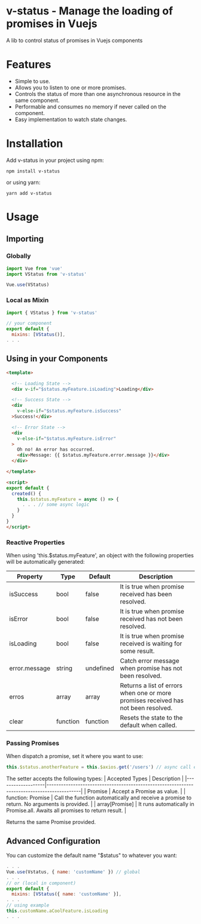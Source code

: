 # v-status - Manage the loading of promises in Vuejs
A lib to control status of promises in Vuejs components

# Features
* Simple to use.
* Allows you to listen to one or more promises.
* Controls the status of more than one asynchronous resource in the same component.
* Performable and consumes no memory if never called on the component.
* Easy implementation to watch state changes.

# Installation
Add v-status in your project using npm: 
```shell
npm install v-status
```
or using yarn:
```shell
yarn add v-status
```

# Usage
## Importing
### Globally
```js
import Vue from 'vue'
import VStatus from 'v-status'

Vue.use(VStatus)
```
### Local as Mixin
```js
import { VStatus } from 'v-status'

// your component
export default {
  mixins: [VStatus()],
. . .
```
## Using in your Components
```html
<template>

  <!-- Loading State -->
  <div v-if="$status.myFeature.isLoading">Loading</div>

  <!-- Success State -->
  <div
    v-else-if="$status.myFeature.isSuccess"
  >Success!</div>

  <!-- Error State -->
  <div
    v-else-if="$status.myFeature.isError"
  >
    Oh no! An error has occurred.
    <div>Message: {{ $status.myFeature.error.message }}</div>
  </div>

</template>

<script>
export default {
  created() {
    this.$status.myFeature = async () => {
      . . . // some async logic
    }
  }
}
</script>
```
### Reactive Properties
When using 'this.$status.myFeature', an object with the following properties will be automatically generated:

| Property      | Type     | Default   | Description                                                                        |
|---------------|----------|-----------|------------------------------------------------------------------------------------|
| isSuccess     | bool     | false     | It is true when promise received has been resolved.                                |
| isError       | bool     | false     | It is true when promise received has not been resolved.                            |
| isLoading     | bool     | false     | It is true when promise received is waiting for some result.                       |
| error.message | string   | undefined | Catch error message when promise has not been resolved.                            |
| erros         | array    | array     | Returns a list of errors when one or more promises received has not been resolved. |
| clear         | function | function  | Resets the state to the default when called.                                       |

### Passing Promises
When dispatch a promise, set it where you want to use:
```js
this.$status.anotherFeature = this.$axios.get('/users') // async call example 
```
The setter accepts the following types:
| Accepted Types    | Description                                                                                |
|-------------------|--------------------------------------------------------------------------------------------|
| Promise           | Accept a Promise as value.                                                                 |
| function: Promise | Call the function automatically and receive a promise to return. No arguments is provided. |
| array[Promise]    | It runs automatically in Promise.all. Awaits all promises to return result.                |

Returns the same Promise provided.

## Advanced Configuration
You can customize the default name "$status" to whatever you want:
```js
. . .
Vue.use(Vstatus, { name: 'customName' }) // global
. . .
// or (local in component)
export default {
  mixins: [VStatus({ name: 'customName' }],
. . .
// using example
this.customName.aCoolFeature.isLoading
. . .
```

